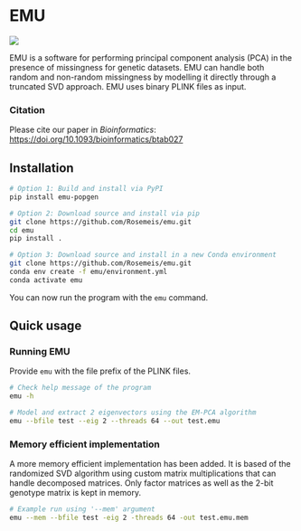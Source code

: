 # EMU

[![](https://anaconda.org/bioconda/emu-pca/badges/downloads.svg)](https://anaconda.org/bioconda/emu-pca)

EMU is a software for performing principal component analysis (PCA) in the presence of missingness for genetic datasets. EMU can handle both random and non-random missingness by modelling it directly through a truncated SVD approach. EMU uses binary PLINK files as input.

### Citation
Please cite our paper in *Bioinformatics*: https://doi.org/10.1093/bioinformatics/btab027

## Installation
```bash
# Option 1: Build and install via PyPI
pip install emu-popgen

# Option 2: Download source and install via pip
git clone https://github.com/Rosemeis/emu.git
cd emu
pip install .

# Option 3: Download source and install in a new Conda environment
git clone https://github.com/Rosemeis/emu.git
conda env create -f emu/environment.yml
conda activate emu
```
You can now run the program with the `emu` command.

## Quick usage
### Running EMU
Provide `emu` with the file prefix of the PLINK files.
```bash
# Check help message of the program
emu -h

# Model and extract 2 eigenvectors using the EM-PCA algorithm
emu --bfile test --eig 2 --threads 64 --out test.emu
```

### Memory efficient implementation
A more memory efficient implementation has been added. It is based of the randomized SVD algorithm using custom matrix multiplications that can handle decomposed matrices. Only factor matrices as well as the 2-bit genotype matrix is kept in memory.
```bash
# Example run using '--mem' argument
emu --mem --bfile test -eig 2 -threads 64 -out test.emu.mem
```
